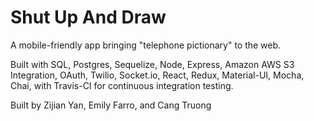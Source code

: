 # Shut Up And Draw

A mobile-friendly app bringing "telephone pictionary" to the web.

Built with SQL, Postgres, Sequelize, Node, Express, Amazon AWS S3 Integration, OAuth, Twilio, Socket.io, React, Redux, Material-UI, Mocha, Chai, with Travis-CI for continuous integration testing.

Built by Zijian Yan, Emily Farro, and Cang Truong
